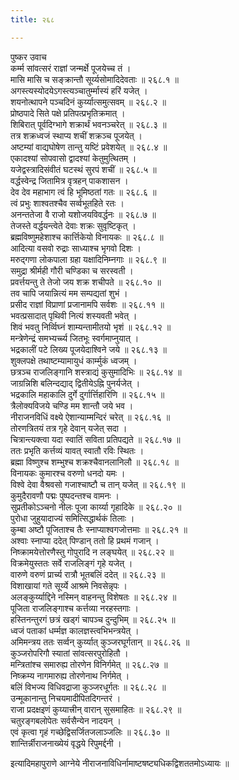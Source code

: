 ```yaml
---
title: २६८

---
```

पुष्कर उवाच  
कर्म्म सांवत्सरं राज्ञां जन्मर्क्षे पूजयेच्च तं ।  
मासि मासि च सङ्क्रान्तौ सूर्य्यसोमादिदेवताः ॥ २६८.१ ॥  
अगस्त्यस्योदयेऽगस्त्यञ्चातुर्म्मास्यं हरिं यजेत् ।  
शयनोत्थापने पञ्चदिनं कुर्य्यात्समुत्सवम् ॥ २६८.२ ॥  
प्रोष्ठपादे सिते पक्षे प्रतिपत्प्रभृतिक्रमात् ।  
शिबिरात् पूर्वदिग्भागे शक्रार्थं भवनञ्चरेत् ॥ २६८.३ ॥  
तत्र शक्रध्वजं स्थाप्य शचीं शक्रञ्च पूजयेत् ।  
अष्टम्यां वाद्यघोषेण तान्तु यष्टिं प्रवेशयेत् ॥ २६८.४ ॥  
एकादश्यां सोपवासो द्वादश्यां केतुमुत्थितम् ।  
यजेद्वस्त्रादिसंवीतं घटस्थं सुरपं शचीं ॥ २६८.५ ॥  
वर्द्धस्वेन्द्र जितामित्र वृत्रहन् पाकशासन ।  
देव देव महाभाग त्वं हि भूमिष्ठतां गतः ॥ २६८.६ ॥  
त्वं प्रभुः शाश्वतश्चैव सर्व्वभूतहिते रतः ।  
अनन्ततेजा वै राजो यशोजयविवर्द्धनः ॥ २६८.७ ॥  
तेजस्ते वर्द्धयन्त्वेते देवाः शक्रः सुवृष्टिकृत् ।  
ब्रह्मविष्णुमहेशाश्च कार्त्तिकेयो विनायकः ॥ २६८.८ ॥  
आदित्या वसवो रुद्राः साध्याश्च भृगवो दिशः ।  
मरुद्गणा लोकपाला ग्रहा यक्षादिनिम्नगाः ॥ २६८.९ ॥  
समुद्रा श्रीर्मही गौरी चण्डिका च सरस्वती ।  
प्रवर्त्तयन्तु ते तेजो जय शक्र शचीपते ॥ २६८.१० ॥  
तव चापि जयान्नित्यं मम सम्पद्यतां शुभं ।  
प्रसीद राज्ञां विप्राणां प्रजानामपि सर्वशः ॥ २६८.११ ॥  
भवत्प्रसादात् पृथिवी नित्यं शस्यवती भवेत् ।  
शिवं भवतु निर्व्विघ्नं शाम्यन्तामीतयो भृशं ॥ २६८.१२ ॥  
मन्त्रेणेन्द्रं समभ्यर्च्च्य जितभूः स्वर्गमाप्नुयात् ।  
भद्रकालीं पटे लिख्य पूजयेदाश्विने जये ॥ २६८.१३ ॥  
शुक्लपक्षे तथाष्टम्यामायुधं कार्म्मुकं ध्वजम् ।  
छत्रञ्च राजलिङ्गानि शस्त्राद्यं कुसुमादिभिः ॥ २६८.१४ ॥  
जाग्रन्निशि बलिन्दद्याद् द्वितीयेऽह्नि पुनर्यजेत् ।  
भद्रकालि महाकालि दुर्गे दुर्गार्त्तिहारिणि ॥ २६८.१५ ॥  
त्रैलोक्यविजये चण्डि मम शान्तौ जये भव ।  
नीराजनविधिं वक्ष्ये ऐशान्याम्मन्दिरं चरेत् ॥ २६८.१६ ॥  
तोरणत्रितयं तत्र गृहे देवान् यजेत् सदा ।  
चित्रान्त्यक्त्वा यदा स्वातिं सविता प्रतिपद्यते ॥ २६८.१७ ॥  
ततः प्रभृति कर्त्तव्यं यावत् स्वातौ रविः स्थितः ।  
ब्रह्मा विष्णुश्च शम्भुश्च शक्रश्चैवानलानिलौ ॥ २६८.१८ ॥  
विनायकः कुमारश्च वरुणो धनदो यमः ।  
विश्वे देवा वैश्रवसो गजाश्चाष्टौ च तान् यजेत् ॥ २६८.१९ ॥  
कुमुदैरावणौ पद्मः पुष्पदन्तश्च वामनः ।  
सुप्रतीकोऽञ्चनो नीलः पूजा कार्य्या गृहादिके ॥ २६८.२० ॥  
पुरोधा जुहुयादाज्यं समित्सिद्धार्थकं तिलाः ।  
कुम्बा अष्टौ पूजिताश्च तैः स्नाप्याश्वगजोत्तमाः ॥ २६८.२१ ॥  
अश्वाः स्नाप्या ददेत् पिण्डान् ततो हि प्रथमं गजान् ।  
निष्क्रामयेत्तोरणैस्तु गोपुरादि न लङ्घयेत् ॥ २६८.२२ ॥  
विक्रमेयुस्ततः सर्वे राजलिङ्गं गृहे यजेत् ।  
वारुणे वरुणं प्रार्च्य रात्रौ भूतबलिं ददेत् ॥ २६८.२३ ॥  
विशाखायां गते सूर्य्ये आश्रमे निवसेन्नृपः ।  
अलङ्कुर्य्याद्दिने नस्मिन् वाहनन्तु विशेषतः ॥ २६८.२४ ॥  
पूजिता राजलिङ्गाश्च कर्त्तव्या नरहस्तगाः ।  
हस्तिनन्तुरगं छत्रं खड्गं चापञ्च दुन्दुभिम् ॥ २६८.२५ ॥  
ध्वजं पताकां धर्म्मज्ञ कालज्ञस्त्वभिभन्त्रयेत् ।  
अमिमन्त्रय ततः सर्व्वन् कुर्य्यात् कुञ्जरघूर्गतान् ॥ २६८.२६ ॥  
कुञ्जरोपरिगौ स्यातां सांवत्सरपुरोहितौ ।  
मन्त्रितांश्च समारुह्य तोरणेन विनिर्गमेत् ॥ २६८.२७ ॥  
निष्क्रम्य नागमारुह्य तोरणेनाथ निर्गमेत् ।  
बलिं विभज्य विधिवद्राजा कुञ्जरधूर्गतः ॥ २६८.२८ ॥  
उन्मूकानान्तु निचयमादीपितदिगन्तरं ।  
राजा प्रदक्षइणं कुय्यात्त्रीन् वारान् सुसमाहितः ॥ २६८.२९ ॥  
चतुरङ्गबलोपेतः सर्वसैन्येन नादयन् ।  
एवं कृत्वा गृहं गच्छेद्विसर्जितजलाञ्जलिः ॥ २६८.३० ॥  
शान्तिर्न्नीराजनाख्येयं वृद्धये रिपुमर्द्दनी ।  
  
इत्यादिमहापुराणे आग्नेये नीराजनाविधिर्नामाष्टषष्ट्यधिकद्विशततमोऽध्यायः ॥